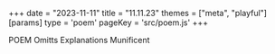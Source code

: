 +++
date = "2023-11-11"
title = "11.11.23"
themes = ["meta", "playful"]
[params]
  type = 'poem'
  pageKey = 'src/poem.js'
+++

POEM
Omitts
Explanations
Munificent
